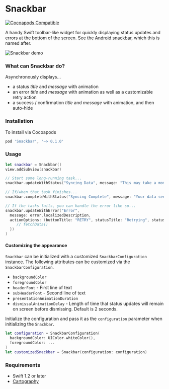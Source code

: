 # Snackbar #

[![Cocoapods Compatible](https://img.shields.io/cocoapods/v/Snackbar.svg)](https://img.shields.io/cocoapods/v/Snackbar.svg)

A handy Swift toolbar-like widget for quickly displaying status updates and errors at the bottom of the screen. See the [Android snackbar](https://www.google.com/design/spec/components/snackbars-toasts.html), which this is named after.

![Snackbar demo](http://i.giphy.com/I4Ulxm3RU1vVu.gif)
### What can Snackbar do? ###

Asynchronously displays...

* a status *title* and *message* with animation 
* an error *title* and *message* with animation as well as a customizable retry action
* a success / confirmation *title* and *message* with animation, and then auto-hide

### Installation ###

To install via Cocoapods

```sh
pod 'Snackbar', '~> 0.1.0'
```

### Usage ###

```swift
let snackbar = Snackbar()
view.addSubview(snackbar)

// Start some long-running task...
snackbar.updateWithStatus("Syncing Data", message: "This may take a moment...")

// If/when that task finishes...
snackbar.completeWithStatus("Syncing Complete", message: "Your data seems to all be here.")

// If the tasks fails, you can handle the error like so...
snackbar.updateWithError("Error",
  message: error.localizedDescription,
  actionOptions: (buttonTitle: "RETRY", statusTitle: "Retrying", statusMessage: "Sit tight...", onSelect: { Void in
     // fetchData()
  })
)
```

#### Customizing the appearance ####

`Snackbar` can be initialized with a customized `SnackbarConfiguration` instance. The following attributes can be customized via the `SnackbarConfiguration`.

- `backgroundColor`
- `foregroundColor`
- `headerFont` - First line of text
- `subHeaderFont` - Second line of text
- `presentationAnimationDuration`
- `dismissalAnimationDelay` - Length of time that status updates will remain on screen before dismissing. Default is 2 seconds.

Initialize the configuration and pass it as the `configuration` parameter when initializing the `Snackbar`.
```swift
let configuration = SnackbarConfiguration(
  backgroundColor: UIColor.whiteColor(),
  foregroundColor: ...
)
let customizedSnackbar = Snackbar(configuration: configuration)
```

### Requirements ###

* Swift 1.2 or later
* [Cartography](https://github.com/robb/Cartography)
